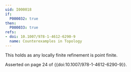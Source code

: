 ```yaml
---
uid: I000018
if:
  P000032: true
then:
  P000033: true
refs:
- doi: 10.1007/978-1-4612-6290-9
  name: Counterexamples in Topology
---
```


This holds as any locally finite refinement is point finite.

Asserted on page 24 of {{doi:10.1007/978-1-4612-6290-9}}.
